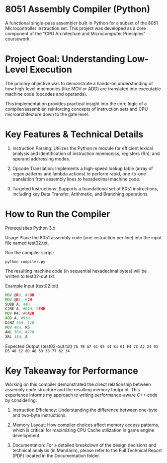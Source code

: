 # 8051 Assembly Compiler (Python)
A functional single-pass assembler built in Python for a subset of the 8051 Microcontroller instruction set. This project was developed as a core component of the "CPU Architecture and Microcomputer Principles" coursework.

# Project Goal: Understanding Low-Level Execution
The primary objective was to demonstrate a hands-on understanding of how high-level mnemonics (like MOV or ADD) are translated into executable machine code (opcodes and operands).

This implementation provides practical insight into the core logic of a compiler/assembler, reinforcing concepts of instruction sets and CPU microarchitecture down to the gate level.

# Key Features & Technical Details
1. Instruction Parsing: Utilizes the Python re module for efficient lexical analysis and identification of instruction mnemonics, registers (Rn), and operand addressing modes.

2. Opcode Translation: Implements a high-speed lookup table (array of regex patterns and lambda actions) to perform rapid, one-to-one translation from assembly lines to hexadecimal machine code.

3. Targeted Instructions: Supports a foundational set of 8051 instructions, including key Data Transfer, Arithmetic, and Branching operations.

# How to Run the Compiler
Prerequisites
Python 3.x

Usage
Place the 8051 assembly code (one instruction per line) into the input file named test02.txt.

Run the compiler script:

```python compiler.py```

The resulting machine code (in sequential hexadecimal bytes) will be written to test02-out.txt.

Example Input (test02.txt)
```asm
MOV @R0, #7BH
MOV @R1, 6CH
SUBB A, 44H
CJNE A, #01H, 0F4H
MOV R4, #0A2H
ADD A, #93H
DJNZ 40H, 12H
MOV 48H, R5
ANL 38H, #77H
XRL 34H, A

```
Expected Output (test02-out.txt)
```76 7B A7 6C 95 44 B4 01 F4 7C A2 24 93 D5 40 12 8D 48 53 38 77 62 34 ```

# Key Takeaway for Performance
Working on this compiler demonstrated the direct relationship between assembly code structure and the resulting memory footprint. This experience informs my approach to writing performance-aware C++ code by considering:

1. Instruction Efficiency: Understanding the difference between one-byte and two-byte instructions.

2. Memory Layout: How compiler choices affect memory access patterns, which is critical for maximizing CPU Cache utilization in game engine development.

3. Documentation: For a detailed breakdown of the design decisions and technical analysis (in Mandarin), please refer to the Full Technical Report (PDF) located in the Documentation folder.
